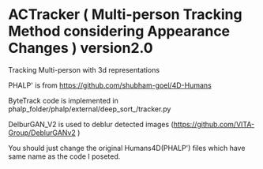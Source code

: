 # ACTracker (  Multi-person Tracking Method considering Appearance Changes ) version2.0
Tracking Multi-person with 3d representations

PHALP' is from https://github.com/shubham-goel/4D-Humans

ByteTrack code is implemented in phalp_folder/phalp/external/deep_sort_/tracker.py 

DelburGAN_V2 is used to deblur detected images (https://github.com/VITA-Group/DeblurGANv2 )

You should just change the original Humans4D(PHALP') files which have same name as the code I poseted.


